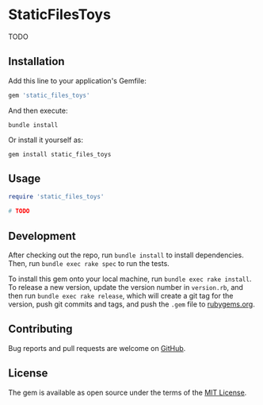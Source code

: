 # StaticFilesToys

TODO

## Installation

Add this line to your application's Gemfile:

```ruby
gem 'static_files_toys'
```

And then execute:

```shell
bundle install
```

Or install it yourself as:

```shell
gem install static_files_toys
```

## Usage

```ruby
require 'static_files_toys'

# TODO
```

## Development

After checking out the repo, run `bundle install` to install dependencies.
Then, run `bundle exec rake spec` to run the tests.

To install this gem onto your local machine, run `bundle exec rake install`.
To release a new version, update the version number in `version.rb`,
and then run `bundle exec rake release`, which will create a git tag
for the version, push git commits and tags, and push the `.gem` file
to [rubygems.org](https://rubygems.org).

## Contributing

Bug reports and pull requests are welcome on [GitHub](https://github.com/AlexWayfer/static_files_toys).

## License

The gem is available as open source under the terms of the
[MIT License](https://opensource.org/licenses/MIT).
